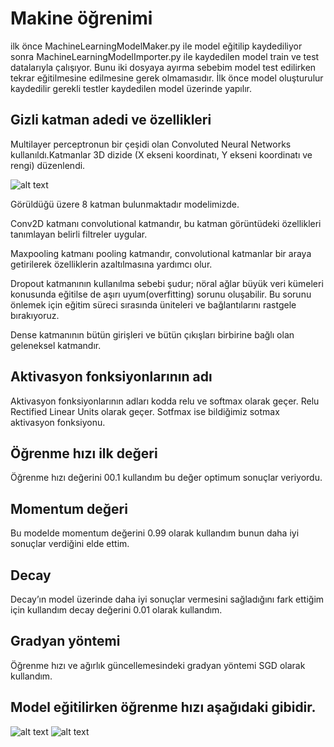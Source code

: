 # Makine öğrenimi

ilk önce MachineLearningModelMaker.py ile model eğitilip kaydediliyor sonra MachineLearningModelImporter.py ile kaydedilen model train ve test datalarıyla çalışıyor. Bunu iki dosyaya ayırma sebebim model test edilirken tekrar eğitilmesine edilmesine gerek olmamasıdır. İlk önce model oluşturulur kaydedilir gerekli testler kaydedilen model üzerinde yapılır.

## Gizli katman adedi ve özellikleri


Multilayer perceptronun bir çeşidi olan Convoluted Neural Networks kullanıldı.Katmanlar 3D dizide (X ekseni koordinatı, Y ekseni koordinatı ve rengi) düzenlendi.

![alt text](https://github.com/[username]/[reponame]/blob/[branch]/image.jpg?raw=true)

Görüldüğü üzere 8 katman bulunmaktadır modelimizde.

Conv2D katmanı convolutional katmandır, bu katman görüntüdeki özellikleri tanımlayan belirli filtreler uygular.

Maxpooling katmanı pooling katmandır, convolutional katmanlar bir araya getirilerek özelliklerin azaltılmasına yardımcı olur.

Dropout katmanının kullanılma sebebi şudur; nöral ağlar büyük veri kümeleri konusunda eğitilse de aşırı uyum(overfitting) sorunu oluşabilir. Bu sorunu önlemek için eğitim süreci sırasında üniteleri ve bağlantılarını rastgele bırakıyoruz.

Dense katmanının bütün girişleri ve bütün çıkışları birbirine bağlı olan geleneksel katmandır.

## Aktivasyon fonksiyonlarının adı

Aktivasyon fonksiyonlarının adları kodda relu ve softmax olarak geçer. Relu Rectified Linear Units olarak geçer. Sotfmax ise bildiğimiz sotmax aktivasyon fonksiyonu.

## Öğrenme hızı ilk değeri

Öğrenme hızı değerini 00.1 kullandım bu değer optimum sonuçlar veriyordu. 

## Momentum değeri

Bu modelde momentum değerini 0.99 olarak kullandım bunun daha iyi sonuçlar verdiğini elde ettim.

## Decay

Decay’ın model üzerinde daha iyi sonuçlar vermesini sağladığını fark ettiğim için kullandım decay değerini 0.01 olarak kullandım.

## Gradyan yöntemi

Öğrenme hızı ve ağırlık güncellemesindeki gradyan yöntemi SGD olarak kullandım.

## Model eğitilirken öğrenme hızı aşağıdaki gibidir.

![alt text](https://github.com/[username]/[reponame]/blob/[branch]/image.jpg?raw=true)
![alt text](https://github.com/[username]/[reponame]/blob/[branch]/image.jpg?raw=true)
